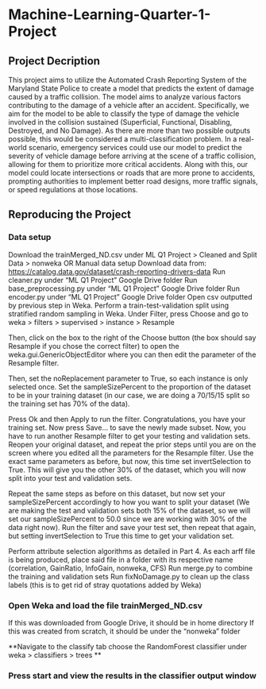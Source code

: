# Machine-Learning-Quarter-1-Project


## **Project Decription**

This project aims to utilize the Automated Crash Reporting System of the Maryland State Police to create a model that predicts the extent of damage caused by a traffic collision. The model aims to analyze various factors contributing to the damage of a vehicle after an accident. Specifically, we aim for the model to be able to classify the type of damage the vehicle involved in the collision sustained (Superficial, Functional, Disabling, Destroyed, and No Damage). As there are more than two possible outputs possible, this would be considered a multi-classification problem. In a real-world scenario, emergency services could use our model to predict the severity of vehicle damage before arriving at the scene of a traffic collision, allowing for them to prioritize more critical accidents. Along with this, our model could locate intersections or roads that are more prone to accidents, prompting authorities to implement better road designs, more traffic signals, or speed regulations at those locations.


## **Reproducing the Project**

### **Data setup**

Download the trainMerged_ND.csv under ML Q1 Project > Cleaned and Split Data > nonweka
OR
Manual data setup
Download data from: https://catalog.data.gov/dataset/crash-reporting-drivers-data
Run cleaner.py under “ML Q1 Project” Google Drive folder
Run base_preprocessing.py under “ML Q1 Project” Google Drive folder
Run encoder.py under “ML Q1 Project” Google Drive folder
Open csv outputted by previous step in Weka. Perform a train-test-validation split using stratified random sampling in Weka.
Under Filter, press Choose and go to weka > filters > supervised > instance > Resample



Then, click on the box to the right of the Choose button (the box should say Resample if you chose the correct filter) to open the weka.gui.GenericObjectEditor where you can then edit the parameter of the Resample filter. 



Then, set the noReplacement parameter to True, so each instance is only selected once. Set the sampleSizePercent to the proportion of the dataset to be in your training dataset (in our case, we are doing a 70/15/15 split so the training set has 70% of the data). 


Press Ok and then Apply to run the filter. Congratulations, you have your training set. Now press Save… to save the newly made subset. Now, you have to run another Resample filter to get your testing and validation sets. Reopen your original dataset, and repeat the prior steps until you are on the screen where you edited all the parameters for the Resample filter. Use the exact same parameters as before, but now, this time set invertSelection to True. This will give you the other 30% of the dataset, which you will now split into your test and validation sets.


Repeat the same steps as before on this dataset, but now set your sampleSizePercent accordingly to how you want to split your dataset (We are making the test and validation sets both 15% of the dataset, so we will set our sampleSizePercent to 50.0 since we are working with 30% of the data right now). Run the filter and save your test set, then repeat that again, but setting invertSelection to True this time to get your validation set.


Perform attribute selection algorithms as detailed in Part 4. As each arff file is being produced, place said file in a folder with its respective name (correlation, GainRatio, InfoGain, nonweka, CFS)
Run merge.py to combine the training and validation sets
Run fixNoDamage.py to clean up the class labels (this is to get rid of stray quotations added by Weka)

### **Open Weka and load the file trainMerged_ND.csv**

If this was downloaded from Google Drive, it should be in home directory
If this was created from scratch, it should be under the “nonweka” folder

**Navigate to the classify tab choose the RandomForest classifier under weka > classifiers > trees **

### **Press start and view the results in the classifier output window**
